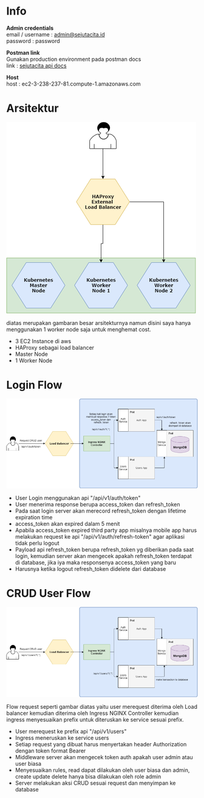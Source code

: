 # Info
**Admin credentials** <br>
email / username	: admin@sejutacita.id <br>
password			: password

**Postman link** <br>
Gunakan production environment pada postman docs <br>
link : [sejutacita api docs](https://documenter.getpostman.com/view/11962530/TVsskUi6)

**Host** <br>
host : ec2-3-238-237-81.compute-1.amazonaws.com

# Arsitektur

![alt text](https://github.com/Rampo0/assignment-test/blob/master/image/Keseluruhan%20Arisitektur.png) <br>

diatas merupakan gambaran besar arsitekturnya namun disini saya hanya menggunakan 1 worker node saja untuk menghemat cost.

- 3 EC2 Instance di aws
- HAProxy sebagai load balancer
- Master Node
- 1 Worker Node

# Login Flow

![alt text](https://github.com/Rampo0/assignment-test/blob/master/image/Auth%20Login%20Flow.png) <br>

- User Login menggunakan api "/api/v1/auth/token"
- User menerima response berupa access_token dan refresh_token
- Pada saat login server akan merecord refresh_token dengan lifetime expiration time
- access_token akan expired dalam 5 menit
- Apabila access_token expired third party app misalnya mobile app harus melakukan request ke api "/api/v1/auth/refresh-token" agar aplikasi tidak perlu logout
- Payload api refresh_token berupa refresh_token yg diberikan pada saat login, kemudian server akan mengecek apakah refresh_token terdapat di database, jika iya maka responsenya access_token yang baru
- Harusnya ketika logout refresh_token didelete dari database

# CRUD User Flow

![alt text](https://github.com/Rampo0/assignment-test/blob/master/image/CRUD%20Flow.png) <br>

Flow request seperti gambar diatas yaitu user merequest diterima oleh Load balancer kemudian diterima oleh Ingress NGINX Controller kemudian ingress menyesuaikan prefix untuk diteruskan ke service sesuai prefix.

- User merequest ke prefix api "/api/v1/users"
- Ingress meneruskan ke service users
- Setiap request yang dibuat harus menyertakan header Authorization dengan token format Bearer
- Middleware server akan mengecek token auth apakah user admin atau user biasa
- Menyesuaikan rules, read dapat dilakukan oleh user biasa dan admin, create update delete hanya bisa dilakukan oleh role admin
- Server melakukan aksi CRUD sesuai request dan menyimpan ke database